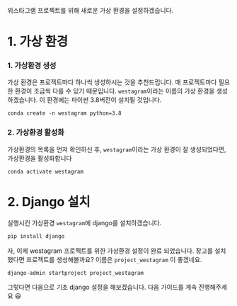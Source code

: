 
위스타그램 프로젝트를 위해 새로운 가상 환경을 설정하겠습니다. 

# 1. 가상 환경

### 1. 가상환경 생성
가상 환경은 프로젝트마다 하나씩 생성하시는 것을 추천드립니다. 매 프로젝트마다 필요한 환경이 조금씩 다를 수 있기 때문입니다. `westagram`이라는 이름의 가상 환경을 생성하겠습니다. 이 환경에는 파이썬 3.8버전이 설치될 것입니다.
```
conda create -n westagram python=3.8
```
### 2. 가상환경 활성화
가상환경의 목록을 먼저 확인하신 후, `westagram`이라는 가상 환경이 잘 생성되었다면, 가상환경을 활성화합니다
```
conda activate westagram
```


# 2. Django 설치

실행시킨 가상환경 `westagram`에 django를 설치하겠습니다.

```bash
pip install django
```
자, 이제 westagram 프로젝트를 위한 가상환경 설정이 완료 되었습니다. 장고를 설치했다면 프로젝트를 생성해볼까요? 이름은 `project_westagram` 이 좋겠네요.

```bash
django-admin startproject project_westagram
```

그렇다면 다음으로 기초 django 설정을 해보겠습니다. 다음 가이드를 계속 진행해주세요 😃
